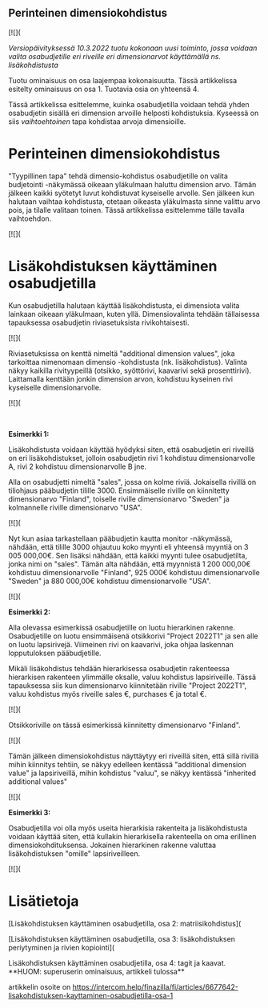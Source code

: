## Perinteinen dimensiokohdistus

[![](

*Versiopäivityksessä 10.3.2022 tuotu kokonaan uusi toiminto, jossa voidaan valita osabudjetille eri riveille eri dimensionarvot käyttämällä ns. lisäkohdistusta*

Tuotu ominaisuus on osa laajempaa kokonaisuutta. Tässä artikkelissa esitelty ominaisuus on osa 1. Tuotavia osia on yhteensä 4.

Tässä artikkelissa esittelemme, kuinka osabudjetilla voidaan tehdä yhden osabudjetin sisällä eri dimension arvoille helposti kohdistuksia. Kyseessä on siis *vaihtoehtoinen* tapa kohdistaa arvoja dimensioille.

# Perinteinen dimensiokohdistus

"Tyypillinen tapa" tehdä dimensio-kohdistus osabudjetille on valita budjetointi -näkymässä oikeaan yläkulmaan haluttu dimension arvo. Tämän jälkeen kaikki syötetyt luvut kohdistuvat kyseiselle arvolle. Sen jälkeen kun halutaan vaihtaa kohdistusta, otetaan oikeasta yläkulmasta sinne valittu arvo pois, ja tilalle valitaan toinen. Tässä artikkelissa esittelemme tälle tavalla vaihtoehdon.

[![](

# Lisäkohdistuksen käyttäminen osabudjetilla

Kun osabudjetilla halutaan käyttää lisäkohdistusta, ei dimensiota valita lainkaan oikeaan yläkulmaan, kuten yllä. Dimensiovalinta tehdään tällaisessa tapauksessa osabudjetin riviasetuksista rivikohtaisesti.

[![](

Riviasetuksissa on kenttä nimeltä "additional dimension values", joka tarkoittaa nimenomaan dimensio -kohdistusta (nk. lisäkohdistus). Valinta näkyy kaikilla rivityypeillä (otsikko, syöttörivi, kaavarivi sekä prosenttirivi). Laittamalla kenttään jonkin dimension arvon, kohdistuu kyseinen rivi kyseiselle dimensionarvolle.

[![](

​

**Esimerkki 1:**

Lisäkohdistusta voidaan käyttää hyödyksi siten, että osabudjetin eri riveillä on eri lisäkohdistukset, jolloin osabudjetin rivi 1 kohdistuu dimensionarvolle A, rivi 2 kohdistuu dimensionarvolle B jne.

Alla on osabudjetti nimeltä "sales", jossa on kolme riviä. Jokaisella rivillä on tiliohjaus pääbudjetin tilille 3000. Ensimmäiselle riville on kiinnitetty dimensionarvo "Finland", toiselle riville dimensionarvo "Sweden" ja kolmannelle riville dimensionarvo "USA".

[![](

Nyt kun asiaa tarkastellaan pääbudjetin kautta monitor -näkymässä, nähdään, että tilille 3000 ohjautuu koko myynti eli yhteensä myyntiä on 3 005 000,00€. Sen lisäksi nähdään, että kaikki myynti tulee osabudjetilta, jonka nimi on "sales". Tämän alta nähdään, että myynnistä 1 200 000,00€ kohdistuu dimensionarvolle "Finland", 925 000€ kohdistuu dimensionarvolle "Sweden" ja 880 000,00€ kohdistuu dimensionarvolle "USA".

[![](

**Esimerkki 2:**

Alla olevassa esimerkissä osabudjetille on luotu hierarkinen rakenne. Osabudjetille on luotu ensimmäisenä otsikkorivi "Project 2022T1" ja sen alle on luotu lapsirivejä. Viimeinen rivi on kaavarivi, joka ohjaa laskennan lopputuloksen pääbudjetille.

Mikäli lisäkohdistus tehdään hierarkisessa osabudjetin rakenteessa hierarkisen rakenteen ylimmälle oksalle, valuu kohdistus lapsiriveille. Tässä tapauksessa siis kun dimensionarvo kiinnitetään riville "Project 2022T1", valuu kohdistus myös riveille sales €, purchases € ja total €.

[![](

Otsikkoriville on tässä esimerkissä kiinnitetty dimensionarvo "Finland".

[![](

Tämän jälkeen dimensiokohdistus näyttäytyy eri riveillä siten, että sillä rivillä mihin kiinnitys tehtiin, se näkyy edelleen kentässä "additional dimension value" ja lapsiriveillä, mihin kohdistus "valuu", se näkyy kentässä "inherited additional values"

[![](

**Esimerkki 3:**

Osabudjetilla voi olla myös useita hierarkisia rakenteita ja lisäkohdistusta voidaan käyttää siten, että kullakin hierarkisella rakenteella on oma erillinen dimensiokohdituksensa. Jokainen hierarkinen rakenne valuttaa lisäkohdistuksen "omille" lapsiriveilleen.

[![](

# Lisätietoja

[Lisäkohdistuksen käyttäminen osabudjetilla, osa 2: matriisikohdistus](

[Lisäkohdistuksen käyttäminen osabudjetilla, osa 3: lisäkohdistuksen periytyminen ja rivien kopiointi](

Lisäkohdistuksen käyttäminen osabudjetilla, osa 4: tagit ja kaavat. \*\*HUOM: superuserin ominaisuus, artikkeli tulossa\*\*



artikkelin osoite on https://intercom.help/finazilla/fi/articles/6677642-lisakohdistuksen-kayttaminen-osabudjetilla-osa-1

